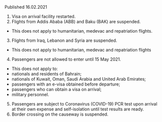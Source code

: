 Published 16.02.2021
1. Visa on arrival facility restarted.
2. Flights from Addis Ababa (ABB) and Baku (BAK) are suspended.
- This does not apply to humanitarian, medevac and repatriation flights.
3. Flights from Iraq, Lebanon and Syria are suspended.
- This does not apply to humanitarian, medevac and repatriation flights
4. Passengers are not allowed to enter until 15 May 2021.
- This does not apply to:
- nationals and residents of Bahrain;
- nationals of Kuwait, Oman, Saudi Arabia and United Arab Emirates;
- passengers with an e-visa obtained before departure;
- passengers who can obtain a visa on arrival;
- military personnel.
5. Passengers are subject to Coronavirus (COVID-19) PCR test upon arrival at their own expense and self-isolation until test results are ready.
6. Border crossing on the causeway is suspended.

